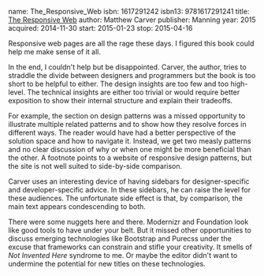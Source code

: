 name: The_Responsive_Web
isbn: 1617291242
isbn13: 9781617291241
title: [The Responsive Web](http://amzn.com/1617291242)
author: Matthew Carver
publisher: Manning
year: 2015
acquired: 2014-11-30
start: 2015-01-23
stop: 2015-04-16

Responsive web pages are all the rage these days.  I figured this book could
help me make sense of it all.

In the end, I couldn't help but be disappointed.  Carver, the author, tries to
straddle the divide between designers and programmers but the book is too short
to be helpful to either.  The design insights are too few and too high-level.
The technical insights are either too trivial or would require better exposition
to show their internal structure and explain their tradeoffs.

For example, the section on design patterns was a missed opportunity to
illustrate multiple related patterns and to show how they resolve forces in
different ways.  The reader would have had a better perspective of the solution
space and how to navigate it.  Instead, we get two measly patterns and no clear
discussion of why or when one might be more beneficial than the other.  A
footnote points to a website of responsive design patterns, but the site is not
well suited to side-by-side comparison.

Carver uses an interesting device of having sidebars for designer-specific and
developer-specific advice.  In these sidebars, he can raise the level for these
audiences.  The unfortunate side effect is that, by comparison, the main text
appears condescending to both.

There were some nuggets here and there.  Modernizr and Foundation look like good
tools to have under your belt.  But it missed other opportunities to discuss
emerging technologies like Bootstrap and Purecss under the excuse that
frameworks can constrain and stifle your creativity.  It smells of
_Not Invented Here_ syndrome to me.  Or maybe the editor didn't want to
undermine the potential for new titles on these technologies.
